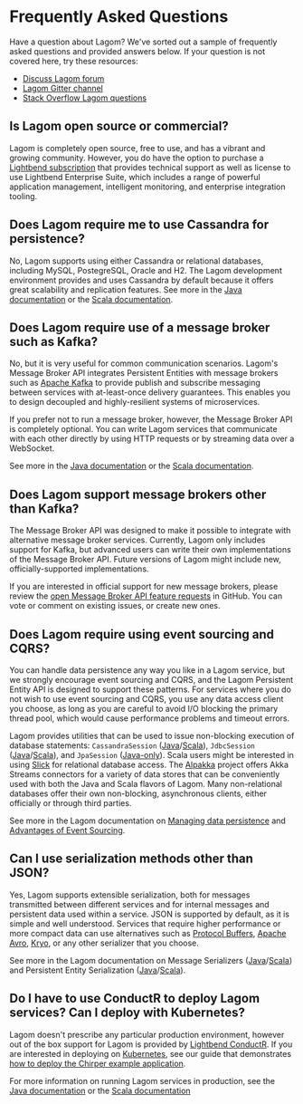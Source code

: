 # Frequently Asked Questions

Have a question about Lagom? We've sorted out a sample of frequently asked questions and provided answers below. If your question is not covered here, try these resources:

- [Discuss Lagom forum](https://discuss.lagomframework.com)
- [Lagom Gitter channel](https://gitter.im/lagom/lagom)
- [Stack Overflow Lagom questions](https://stackoverflow.com/questions/tagged/lagom)

## Is Lagom open source or commercial?

Lagom is completely open source, free to use, and has a vibrant and growing community. However, you do have the option to purchase a [Lightbend subscription](https://www.lightbend.com/platform/subscription) that provides technical support as well as license to use Lightbend Enterprise Suite, which includes a range of powerful application management, intelligent monitoring, and enterprise integration tooling.

## Does Lagom require me to use Cassandra for persistence?

No, Lagom supports using either Cassandra or relational databases, including MySQL, PostegreSQL, Oracle and H2. The Lagom development environment provides and uses Cassandra by default because it offers great scalability and replication features.  See more in the [Java documentation](/documentation/current/java/PersistentEntity.html) or the [Scala documentation](/documentation/current/scala/PersistentEntity.html).

## Does Lagom require use of a message broker such as Kafka?

No, but it is very useful for common communication scenarios. Lagom's Message Broker API integrates Persistent Entities with message brokers such as [Apache Kafka](https://kafka.apache.org/) to provide publish and subscribe messaging between services with at-least-once delivery guarantees. This enables you to design decoupled and highly-resilient systems of microservices.

If you prefer not to run a message broker, however, the Message Broker API is completely optional. You can write Lagom services that communicate with each other directly by using HTTP requests or by streaming data over a WebSocket.

See more in the [Java documentation](/documentation/current/java/MessageBroker.html) or the [Scala documentation](/documentation/current/scala/MessageBroker.html).

## Does Lagom support message brokers other than Kafka?

The Message Broker API was designed to make it possible to integrate with alternative message broker services. Currently, Lagom only includes support for Kafka, but advanced users can write their own implementations of the Message Broker API. Future versions of Lagom might include new, officially-supported implementations.

If you are interested in official support for new message brokers, please review the [open Message Broker API feature requests](https://github.com/lagom/lagom/issues?q=is%3Aopen+is%3Aissue+label%3Atopic%3Amessage-broker-api+label%3Atype%3Afeature) in GitHub. You can vote or comment on existing issues, or create new ones.

## Does Lagom require using event sourcing and CQRS?

You can handle data persistence any way you like in a Lagom service, but we strongly encourage event sourcing and CQRS, and the Lagom Persistent Entity API is designed to support these patterns. For services where you do not wish to use event sourcing and CQRS, you use any data access client you choose, as long as you are careful to avoid I/O blocking the primary thread pool, which would cause performance problems and timeout errors.

Lagom provides utilities that can be used to issue non-blocking execution of database statements: `CassandraSession` ([Java](/documentation/current/java/api/com/lightbend/lagom/javadsl/persistence/cassandra/CassandraSession.html)/[Scala](/documentation/current/scala/api/index.html#com.lightbend.lagom.scaladsl.persistence.cassandra.CassandraSession)), `JdbcSession` ([Java](/documentation/current/java/api/com/lightbend/lagom/javadsl/persistence/jdbc/JdbcSession.html)/[Scala](/documentation/current/scala/api/index.html#com.lightbend.lagom.scaladsl.persistence.jdbc.JdbcSession)), and `JpaSession` ([Java-only](/documentation/current/java/api/com/lightbend/lagom/javadsl/persistence/jpa/JpaSession.html)). Scala users might be interested in using [Slick](http://slick.lightbend.com/) for relational database access. The [Alpakka](https://developer.lightbend.com/docs/alpakka/current/) project offers Akka Streams connectors for a variety of data stores that can be conveniently used with both the Java and Scala flavors of Lagom. Many non-relational databases offer their own non-blocking, asynchronous clients, either officially or through third parties.

See more in the Lagom documentation on [Managing data persistence](/documentation/current/java/ES_CQRS.html) and [Advantages of Event Sourcing](/documentation/current/java/ESAdvantage.html).

## Can I use serialization methods other than JSON?

Yes, Lagom supports extensible serialization, both for messages transmitted between different services and for internal messages and persistent data used within a service. JSON is supported by default, as it is simple and well understood. Services that require higher performance or more compact data can use alternatives such as [Protocol Buffers](https://developers.google.com/protocol-buffers/), [Apache Avro](http://avro.apache.org/), [Kryo](https://github.com/EsotericSoftware/kryo), or any other serializer that you choose.

See more in the Lagom documentation on Message Serializers ([Java](/documentation/current/java/MessageSerializers.html)/[Scala](/documentation/current/scala/MessageSerializers.html)) and Persistent Entity Serialization ([Java](/documentation/current/java/Serialization.html)/[Scala](/documentation/current/scala/Serialization.html)).

## Do I have to use ConductR to deploy Lagom services? Can I deploy with Kubernetes?

Lagom doesn't prescribe any particular production environment, however out of the box support for Lagom is provided by [Lightbend ConductR](https://www.lightbend.com/products/conductr). If you are interested in deploying on [Kubernetes](https://kubernetes.io/), see our guide that demonstrates [how to deploy the Chirper example application](https://developer.lightbend.com/guides/k8s-microservices/).

For more information on running Lagom services in production, see the [Java documentation](/documentation/current/java/ProductionOverview.html) or the [Scala documentation](/documentation/current/scala/ProductionOverview.html)
